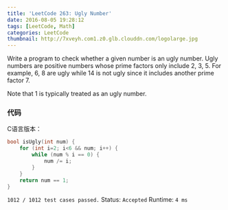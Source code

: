 ```yaml
---
title: 'LeetCode 263: Ugly Number'
date: 2016-08-05 19:28:12
tags: [LeetCode, Math]
categories: LeetCode
thumbnail: http://7xveyh.com1.z0.glb.clouddn.com/logolarge.jpg
---
```

Write a program to check whether a given number is an ugly number. Ugly numbers are positive numbers whose prime factors only include 2, 3, 5. <!--more--> For example, 6, 8 are ugly while 14 is not ugly since it includes another prime factor 7.

Note that 1 is typically treated as an ugly number.

### 代码
C语言版本：
```c
bool isUgly(int num) {
    for (int i=2; i<6 && num; i++) {
        while (num % i == 0) {
            num /= i;
        }
    }
    return num == 1;
}
```
`1012 / 1012 test cases passed.`
Status: `Accepted`
Runtime: `4 ms`